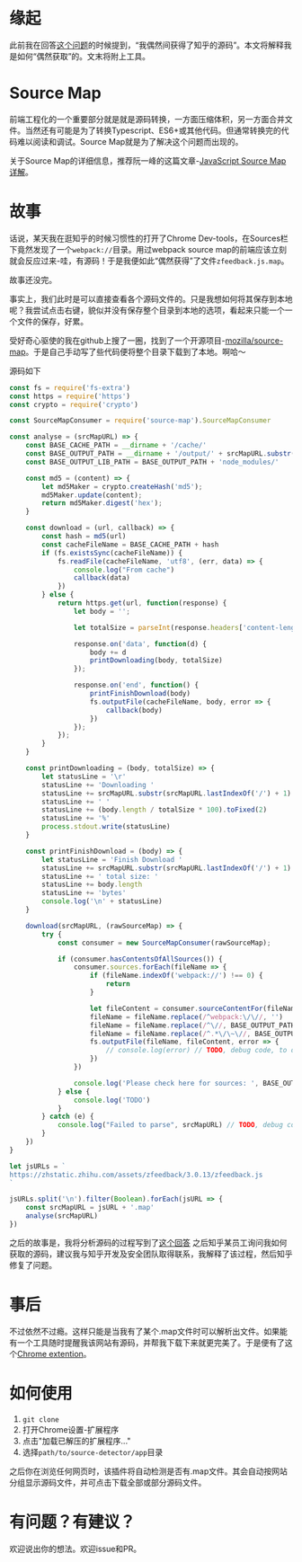 # 缘起

此前我在回答[这个问题](https://www.zhihu.com/question/56236151/answer/149122097)的时候提到，“我偶然间获得了知乎的源码”。本文将解释我是如何“偶然获取”的。文末将附上工具。

# Source Map

前端工程化的一个重要部分就是就是源码转换，一方面压缩体积，另一方面合并文件。当然还有可能是为了转换Typescript、ES6+或其他代码。但通常转换完的代码难以阅读和调试。Source Map就是为了解决这个问题而出现的。

关于Source Map的详细信息，推荐阮一峰的这篇文章-[JavaScript Source Map 详解](http://www.ruanyifeng.com/blog/2013/01/javascript_source_map.html)。

# 故事

话说，某天我在逛知乎的时候习惯性的打开了Chrome Dev-tools，在Sources栏下竟然发现了一个`webpack://`目录。用过webpack source map的前端应该立刻就会反应过来-哇，有源码！于是我便如此“偶然获得”了文件`zfeedback.js.map`。

故事还没完。

事实上，我们此时是可以直接查看各个源码文件的。只是我想如何将其保存到本地呢？我尝试点击右键，貌似并没有保存整个目录到本地的选项，看起来只能一个一个文件的保存，好累。

受好奇心驱使的我在github上搜了一圈，找到了一个开源项目-[mozilla/source-map](https://github.com/mozilla/source-map)。于是自己手动写了些代码便将整个目录下载到了本地。啊哈～

源码如下

```javascript
const fs = require('fs-extra')
const https = require('https')
const crypto = require('crypto')

const SourceMapConsumer = require('source-map').SourceMapConsumer

const analyse = (srcMapURL) => {
    const BASE_CACHE_PATH = __dirname + '/cache/'
    const BASE_OUTPUT_PATH = __dirname + '/output/' + srcMapURL.substr(srcMapURL.lastIndexOf('/') + 1) + '/'
    const BASE_OUTPUT_LIB_PATH = BASE_OUTPUT_PATH + 'node_modules/'

    const md5 = (content) => {
        let md5Maker = crypto.createHash('md5');
        md5Maker.update(content);
        return md5Maker.digest('hex');
    }

    const download = (url, callback) => {
        const hash = md5(url)
        const cacheFileName = BASE_CACHE_PATH + hash
        if (fs.existsSync(cacheFileName)) {
            fs.readFile(cacheFileName, 'utf8', (err, data) => {
                console.log("From cache")
                callback(data)
            })
        } else {
            return https.get(url, function(response) {
                let body = '';

                let totalSize = parseInt(response.headers['content-length'])

                response.on('data', function(d) {
                    body += d
                    printDownloading(body, totalSize)
                });

                response.on('end', function() {
                    printFinishDownload(body)
                    fs.outputFile(cacheFileName, body, error => {
                        callback(body)
                    })
                });
            });
        }
    }

    const printDownloading = (body, totalSize) => {
        let statusLine = '\r'
        statusLine += 'Downloading '
        statusLine += srcMapURL.substr(srcMapURL.lastIndexOf('/') + 1)
        statusLine += ' '
        statusLine += (body.length / totalSize * 100).toFixed(2)
        statusLine += '%'
        process.stdout.write(statusLine)
    }

    const printFinishDownload = (body) => {
        let statusLine = 'Finish Download '
        statusLine += srcMapURL.substr(srcMapURL.lastIndexOf('/') + 1)
        statusLine += ' total size: '
        statusLine += body.length
        statusLine += 'bytes'
        console.log('\n' + statusLine)
    }

    download(srcMapURL, (rawSourceMap) => {
        try {
            const consumer = new SourceMapConsumer(rawSourceMap);

            if (consumer.hasContentsOfAllSources()) {
                consumer.sources.forEach(fileName => {
                    if (fileName.indexOf('webpack://') !== 0) {
                        return
                    }

                    let fileContent = consumer.sourceContentFor(fileName)
                    fileName = fileName.replace(/^webpack:\/\//, '')
                    fileName = fileName.replace(/^\//, BASE_OUTPUT_PATH)
                    fileName = fileName.replace(/^.*\/\~\//, BASE_OUTPUT_LIB_PATH)
                    fs.outputFile(fileName, fileContent, error => {
                        // console.log(error) // TODO, debug code, to delete before commit
                    })
                })

                console.log('Please check here for sources: ', BASE_OUTPUT_PATH)
            } else {
                console.log('TODO')
            }
        } catch (e) {
            console.log("Failed to parse", srcMapURL) // TODO, debug code, to delete before commit
        }
    })
}

let jsURLs = `
https://zhstatic.zhihu.com/assets/zfeedback/3.0.13/zfeedback.js
`

jsURLs.split('\n').filter(Boolean).forEach(jsURL => {
    const srcMapURL = jsURL + '.map'
    analyse(srcMapURL)
})
```

之后的故事是，我将分析源码的过程写到了[这个回答](https://www.zhihu.com/question/56236151/answer/149122097) 之后知乎某员工询问我如何获取的源码，建议我与知乎开发及安全团队取得联系，我解释了该过程，然后知乎修复了问题。

# 事后

不过依然不过瘾。这样只能是当我有了某个.map文件时可以解析出文件。如果能有一个工具随时提醒我该网站有源码，并帮我下载下来就更完美了。于是便有了这个[Chrome extention]()。

# 如何使用

1. `git clone `
2. 打开Chrome设置-扩展程序
3. 点击"加载已解压的扩展程序..."
4. 选择`path/to/source-detector/app`目录

之后你在浏览任何网页时，该插件将自动检测是否有.map文件。其会自动按网站分组显示源码文件，并可点击下载全部或部分源码文件。

# 有问题？有建议？

欢迎说出你的想法。欢迎issue和PR。
